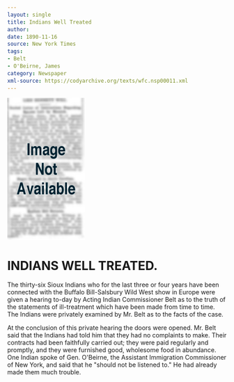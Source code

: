 ```yaml
---
layout: single
title: Indians Well Treated
author: 
date: 1890-11-16
source: New York Times
tags:
- Belt
- O'Beirne, James
category: Newspaper
xml-source: https://codyarchive.org/texts/wfc.nsp00011.xml
---
```

![Image not available](/figures/default_document.png "Image not available")

# INDIANS WELL TREATED.

The thirty-six Sioux Indians who for the last three or four years have been connected with the Buffalo Bill-Salsbury Wild West show in Europe were given a hearing to-day by Acting Indian Commissioner Belt as to the truth of the statements of ill-treatment which have been made from time to time. The Indians were privately examined by Mr. Belt as to the facts of the case.

At the conclusion of this private hearing the doors were opened. Mr. Belt said that the Indians had told him that they had no complaints to make. Their contracts had been faithfully carried out; they were paid regularly and promptly, and they were furnished good, wholesome food in abundance. One Indian spoke of Gen. O'Beirne, the Assistant Immigration Commissioner of New York, and said that he "should not be listened to." He had already made them much trouble.